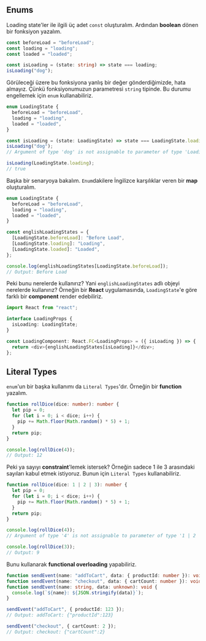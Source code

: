 ## Enums

Loading state'ler ile ilgili üç adet `const` oluşturalım. Ardından **boolean** dönen bir fonksiyon yazalım.

```typescript
const beforeLoad = "beforeLoad";
const loading = "loading";
const loaded = "loaded";

const isLoading = (state: string) => state === loading;
isLoading("dog");
```

Görüleceği üzere bu fonksiyona yanlış bir değer gönderdiğimizde, hata almayız. Çünkü fonksiyonumuzun parametresi `string` tipinde. Bu durumu engellemek için `enum` kullanabiliriz.

```typescript
enum LoadingState {
  beforeLoad = "beforeLoad",
  loading = "loading",
  loaded = "loaded",
}

const isLoading = (state: LoadingState) => state === LoadingState.loading;
isLoading("dog");
// Argument of type 'dog' is not assignable to parameter of type 'LoadingState'.

isLoading(LoadingState.loading);
// true
```

Başka bir senaryoya bakalım. `Enum`dakilere İngilizce karşılıklar veren bir **map** oluşturalım.

```typescript
enum LoadingState {
  beforeLoad = "beforeLoad",
  loading = "loading",
  loaded = "loaded",
}

const englishLoadingStates = {
  [LoadingState.beforeLoad]: "Before Load",
  [LoadingState.loading]: "Loading",
  [LoadingState.loaded]: "Loaded",
};

console.log(englishLoadingStates[LoadingState.beforeLoad]);
// Output: Before Load
```

Peki bunu nerelerde kullanırız? Yani `englishLoadingStates` adlı objeyi nerelerde kullanırız? Örneğin bir **React** uygulamasında, `LoadingState`'e göre farklı bir **component** render edebiliriz.

```typescript
import React from "react";

interface LoadingProps {
  isLoading: LoadingState;
}

const LoadingComponent: React.FC<LoadingProps> = ({ isLoading }) => {
  return <div>{englishLoadingStates[isLoading]}</div>;
};
```

## Literal Types

`enum`'un bir başka kullanımı da `Literal Types`'dır. Örneğin bir **function** yazalım.

```typescript
function rollDice(dice: number): number {
  let pip = 0;
  for (let i = 0; i < dice; i++) {
    pip += Math.floor(Math.random() * 5) + 1;
  }
  return pip;
}

console.log(rollDice(4));
// Output: 12
```

Peki ya sayıyı **constraint**'lemek istersek? Örneğin sadece 1 ile 3 arasındaki sayıları kabul etmek istiyoruz. Bunun için `Literal Types` kullanabiliriz.

```typescript
function rollDice(dice: 1 | 2 | 3): number {
  let pip = 0;
  for (let i = 0; i < dice; i++) {
    pip += Math.floor(Math.random() * 5) + 1;
  }
  return pip;
}

console.log(rollDice(4));
// Argument of type '4' is not assignable to parameter of type '1 | 2 | 3'.

console.log(rollDice(3));
// Output: 9
```

Bunu kullanarak **functional overloading** yapabiliriz.

```typescript
function sendEvent(name: "addToCart", data: { productId: number }): void;
function sendEvent(name: "checkout", data: { cartCount: number }): void;
function sendEvent(name: string, data: unknown): void {
  console.log(`${name}: ${JSON.stringify(data)}`);
}

sendEvent("addToCart", { productId: 123 });
// Output: addToCart: {"productId":123}

sendEvent("checkout", { cartCount: 2 });
// Output: checkout: {"cartCount":2}
```
